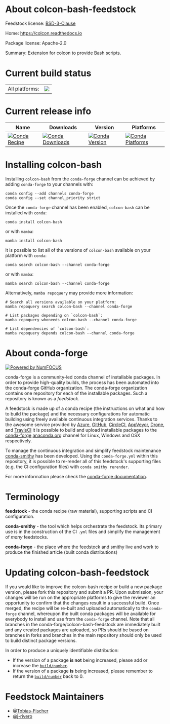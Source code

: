 About colcon-bash-feedstock
===========================

Feedstock license: [BSD-3-Clause](https://github.com/conda-forge/colcon-bash-feedstock/blob/main/LICENSE.txt)

Home: https://colcon.readthedocs.io

Package license: Apache-2.0

Summary: Extension for colcon to provide Bash scripts.

Current build status
====================


<table><tr><td>All platforms:</td>
    <td>
      <a href="https://dev.azure.com/conda-forge/feedstock-builds/_build/latest?definitionId=15867&branchName=main">
        <img src="https://dev.azure.com/conda-forge/feedstock-builds/_apis/build/status/colcon-bash-feedstock?branchName=main">
      </a>
    </td>
  </tr>
</table>

Current release info
====================

| Name | Downloads | Version | Platforms |
| --- | --- | --- | --- |
| [![Conda Recipe](https://img.shields.io/badge/recipe-colcon--bash-green.svg)](https://anaconda.org/conda-forge/colcon-bash) | [![Conda Downloads](https://img.shields.io/conda/dn/conda-forge/colcon-bash.svg)](https://anaconda.org/conda-forge/colcon-bash) | [![Conda Version](https://img.shields.io/conda/vn/conda-forge/colcon-bash.svg)](https://anaconda.org/conda-forge/colcon-bash) | [![Conda Platforms](https://img.shields.io/conda/pn/conda-forge/colcon-bash.svg)](https://anaconda.org/conda-forge/colcon-bash) |

Installing colcon-bash
======================

Installing `colcon-bash` from the `conda-forge` channel can be achieved by adding `conda-forge` to your channels with:

```
conda config --add channels conda-forge
conda config --set channel_priority strict
```

Once the `conda-forge` channel has been enabled, `colcon-bash` can be installed with `conda`:

```
conda install colcon-bash
```

or with `mamba`:

```
mamba install colcon-bash
```

It is possible to list all of the versions of `colcon-bash` available on your platform with `conda`:

```
conda search colcon-bash --channel conda-forge
```

or with `mamba`:

```
mamba search colcon-bash --channel conda-forge
```

Alternatively, `mamba repoquery` may provide more information:

```
# Search all versions available on your platform:
mamba repoquery search colcon-bash --channel conda-forge

# List packages depending on `colcon-bash`:
mamba repoquery whoneeds colcon-bash --channel conda-forge

# List dependencies of `colcon-bash`:
mamba repoquery depends colcon-bash --channel conda-forge
```


About conda-forge
=================

[![Powered by
NumFOCUS](https://img.shields.io/badge/powered%20by-NumFOCUS-orange.svg?style=flat&colorA=E1523D&colorB=007D8A)](https://numfocus.org)

conda-forge is a community-led conda channel of installable packages.
In order to provide high-quality builds, the process has been automated into the
conda-forge GitHub organization. The conda-forge organization contains one repository
for each of the installable packages. Such a repository is known as a *feedstock*.

A feedstock is made up of a conda recipe (the instructions on what and how to build
the package) and the necessary configurations for automatic building using freely
available continuous integration services. Thanks to the awesome service provided by
[Azure](https://azure.microsoft.com/en-us/services/devops/), [GitHub](https://github.com/),
[CircleCI](https://circleci.com/), [AppVeyor](https://www.appveyor.com/),
[Drone](https://cloud.drone.io/welcome), and [TravisCI](https://travis-ci.com/)
it is possible to build and upload installable packages to the
[conda-forge](https://anaconda.org/conda-forge) [anaconda.org](https://anaconda.org/)
channel for Linux, Windows and OSX respectively.

To manage the continuous integration and simplify feedstock maintenance
[conda-smithy](https://github.com/conda-forge/conda-smithy) has been developed.
Using the ``conda-forge.yml`` within this repository, it is possible to re-render all of
this feedstock's supporting files (e.g. the CI configuration files) with ``conda smithy rerender``.

For more information please check the [conda-forge documentation](https://conda-forge.org/docs/).

Terminology
===========

**feedstock** - the conda recipe (raw material), supporting scripts and CI configuration.

**conda-smithy** - the tool which helps orchestrate the feedstock.
                   Its primary use is in the construction of the CI ``.yml`` files
                   and simplify the management of *many* feedstocks.

**conda-forge** - the place where the feedstock and smithy live and work to
                  produce the finished article (built conda distributions)


Updating colcon-bash-feedstock
==============================

If you would like to improve the colcon-bash recipe or build a new
package version, please fork this repository and submit a PR. Upon submission,
your changes will be run on the appropriate platforms to give the reviewer an
opportunity to confirm that the changes result in a successful build. Once
merged, the recipe will be re-built and uploaded automatically to the
`conda-forge` channel, whereupon the built conda packages will be available for
everybody to install and use from the `conda-forge` channel.
Note that all branches in the conda-forge/colcon-bash-feedstock are
immediately built and any created packages are uploaded, so PRs should be based
on branches in forks and branches in the main repository should only be used to
build distinct package versions.

In order to produce a uniquely identifiable distribution:
 * If the version of a package **is not** being increased, please add or increase
   the [``build/number``](https://docs.conda.io/projects/conda-build/en/latest/resources/define-metadata.html#build-number-and-string).
 * If the version of a package **is** being increased, please remember to return
   the [``build/number``](https://docs.conda.io/projects/conda-build/en/latest/resources/define-metadata.html#build-number-and-string)
   back to 0.

Feedstock Maintainers
=====================

* [@Tobias-Fischer](https://github.com/Tobias-Fischer/)
* [@j-rivero](https://github.com/j-rivero/)

